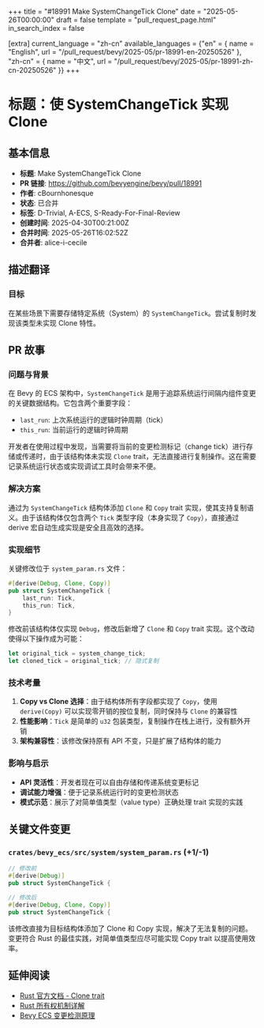+++
title = "#18991 Make SystemChangeTick Clone"
date = "2025-05-26T00:00:00"
draft = false
template = "pull_request_page.html"
in_search_index = false

[extra]
current_language = "zh-cn"
available_languages = {"en" = { name = "English", url = "/pull_request/bevy/2025-05/pr-18991-en-20250526" }, "zh-cn" = { name = "中文", url = "/pull_request/bevy/2025-05/pr-18991-zh-cn-20250526" }}
+++

# 标题：使 SystemChangeTick 实现 Clone

## 基本信息
- **标题**: Make SystemChangeTick Clone
- **PR 链接**: https://github.com/bevyengine/bevy/pull/18991
- **作者**: cBournhonesque
- **状态**: 已合并
- **标签**: D-Trivial, A-ECS, S-Ready-For-Final-Review
- **创建时间**: 2025-04-30T00:21:00Z
- **合并时间**: 2025-05-26T16:02:52Z
- **合并者**: alice-i-cecile

## 描述翻译
### 目标

在某些场景下需要存储特定系统（System）的 `SystemChangeTick`。尝试复制时发现该类型未实现 Clone 特性。

## PR 故事

### 问题与背景
在 Bevy 的 ECS 架构中，`SystemChangeTick` 是用于追踪系统运行间隔内组件变更的关键数据结构。它包含两个重要字段：
- `last_run`: 上次系统运行的逻辑时钟周期（tick）
- `this_run`: 当前运行的逻辑时钟周期

开发者在使用过程中发现，当需要将当前的变更检测标记（change tick）进行存储或传递时，由于该结构体未实现 `Clone` trait，无法直接进行复制操作。这在需要记录系统运行状态或实现调试工具时会带来不便。

### 解决方案
通过为 `SystemChangeTick` 结构体添加 `Clone` 和 `Copy` trait 实现，使其支持复制语义。由于该结构体仅包含两个 `Tick` 类型字段（本身实现了 `Copy`），直接通过 derive 宏自动生成实现是安全且高效的选择。

### 实现细节
关键修改位于 `system_param.rs` 文件：
```rust
#[derive(Debug, Clone, Copy)]
pub struct SystemChangeTick {
    last_run: Tick,
    this_run: Tick,
}
```
修改前该结构体仅实现 `Debug`，修改后新增了 `Clone` 和 `Copy` trait 实现。这个改动使得以下操作成为可能：
```rust
let original_tick = system_change_tick;
let cloned_tick = original_tick; // 隐式复制
```

### 技术考量
1. **Copy vs Clone 选择**：由于结构体所有字段都实现了 `Copy`，使用 `derive(Copy)` 可以实现零开销的按位复制，同时保持与 `Clone` 的兼容性
2. **性能影响**：`Tick` 是简单的 `u32` 包装类型，复制操作在栈上进行，没有额外开销
3. **架构兼容性**：该修改保持原有 API 不变，只是扩展了结构体的能力

### 影响与启示
- **API 灵活性**：开发者现在可以自由存储和传递系统变更标记
- **调试能力增强**：便于记录系统运行时的变更检测状态
- **模式示范**：展示了对简单值类型（value type）正确处理 trait 实现的实践

## 关键文件变更
### `crates/bevy_ecs/src/system/system_param.rs` (+1/-1)
```rust
// 修改前
#[derive(Debug)]
pub struct SystemChangeTick {

// 修改后
#[derive(Debug, Clone, Copy)]
pub struct SystemChangeTick {
```
该修改直接为目标结构体添加了 Clone 和 Copy 实现，解决了无法复制的问题。变更符合 Rust 的最佳实践，对简单值类型应尽可能实现 Copy trait 以提高使用效率。

## 延伸阅读
- [Rust 官方文档 - Clone trait](https://doc.rust-lang.org/std/clone/trait.Clone.html)
- [Rust 所有权机制详解](https://doc.rust-lang.org/book/ch04-01-what-is-ownership.html)
- [Bevy ECS 变更检测原理](https://bevyengine.org/learn/book/implementation/change-detection/)